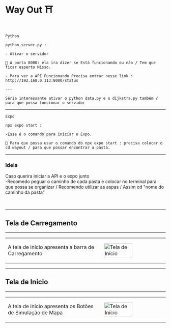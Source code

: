 
<h1>Way Out ⛩️</h1>

</br>

```
Python

python.server.py :

- Ativar o servidor

🚨 A porta 8000: ela ira dizer se Está funcionando ou não / Tem que ficar esperto Nisso.

- Para ver a API Funcionando Precisa entrar nesse link : http://192.168.0.113:8000/status

---

Séria interessante ativar o python data.py e o dijkstra.py também / para que possa funcionar o servidor

```

---

```
Expo

npx expo start :

-Esse é o comando para iniciar o Expo.

🚨 Para que possa usar o comando do npx expo start : precisa colocar o cd wayout / para que possar encontrar a pasta.

```

---

<h3> Ideia </h3>

<p> Caso querira iniciar a API e o expo junto 
</br>
-Recomedo peguar o caminho de cada pasta e colocar no terminal para que possa se organizar / Recomendo utilizar as aspas / Assim cd "nome do caminho da pasta"
</p>

</br>


---

<h2 aling= "center"> Tela de Carregamento </h2>

---


<table>
  <tr>
    <td style="width: 60%; vertical-align: top;">
      <p>A tela de início apresenta a barra de Carregamento</p>
    </td>
    <td style="width: 40%;">
      <img src="https://private-user-images.githubusercontent.com/131923066/440155741-c0c864fd-c093-4f6a-a41a-1972315a21af.jpg?jwt=eyJhbGciOiJIUzI1NiIsInR5cCI6IkpXVCJ9.eyJpc3MiOiJnaXRodWIuY29tIiwiYXVkIjoicmF3LmdpdGh1YnVzZXJjb250ZW50LmNvbSIsImtleSI6ImtleTUiLCJleHAiOjE3NDc3NzMzNzksIm5iZiI6MTc0Nzc3MzA3OSwicGF0aCI6Ii8xMzE5MjMwNjYvNDQwMTU1NzQxLWMwYzg2NGZkLWMwOTMtNGY2YS1hNDFhLTE5NzIzMTVhMjFhZi5qcGc_WC1BbXotQWxnb3JpdGhtPUFXUzQtSE1BQy1TSEEyNTYmWC1BbXotQ3JlZGVudGlhbD1BS0lBVkNPRFlMU0E1M1BRSzRaQSUyRjIwMjUwNTIwJTJGdXMtZWFzdC0xJTJGczMlMkZhd3M0X3JlcXVlc3QmWC1BbXotRGF0ZT0yMDI1MDUyMFQyMDMxMTlaJlgtQW16LUV4cGlyZXM9MzAwJlgtQW16LVNpZ25hdHVyZT0xMTUwN2M3NTUyMjFjOThjZTNmZTAzNjczZGNjMDNjM2RlMTM0OTg0MTRkMjk3NDk3YjBmMWNlZmQxZTRlNGQ3JlgtQW16LVNpZ25lZEhlYWRlcnM9aG9zdCJ9.reSXZ-6oz_P0PM-Xpq_SzNzuzFZ-qKVwTKO7hQDhtw0" alt="Tela de Início" width="69%">
    </td>
  </tr>
</table>

---


<h2 aling= "center"> Tela de Inicio </h2>

---


<table>
  <tr>
    <td style="width: 60%; vertical-align: top;">
      <p>A tela de início apresenta os Botões de Simulação de Mapa</p>
    </td>
    <td style="width: 40%;">
      <img src="https://private-user-images.githubusercontent.com/131923066/440155741-c0c864fd-c093-4f6a-a41a-1972315a21af.jpg?jwt=eyJhbGciOiJIUzI1NiIsInR5cCI6IkpXVCJ9.eyJpc3MiOiJnaXRodWIuY29tIiwiYXVkIjoicmF3LmdpdGh1YnVzZXJjb250ZW50LmNvbSIsImtleSI6ImtleTUiLCJleHAiOjE3NDc3NzMzNzksIm5iZiI6MTc0Nzc3MzA3OSwicGF0aCI6Ii8xMzE5MjMwNjYvNDQwMTU1NzQxLWMwYzg2NGZkLWMwOTMtNGY2YS1hNDFhLTE5NzIzMTVhMjFhZi5qcGc_WC1BbXotQWxnb3JpdGhtPUFXUzQtSE1BQy1TSEEyNTYmWC1BbXotQ3JlZGVudGlhbD1BS0lBVkNPRFlMU0E1M1BRSzRaQSUyRjIwMjUwNTIwJTJGdXMtZWFzdC0xJTJGczMlMkZhd3M0X3JlcXVlc3QmWC1BbXotRGF0ZT0yMDI1MDUyMFQyMDMxMTlaJlgtQW16LUV4cGlyZXM9MzAwJlgtQW16LVNpZ25hdHVyZT0xMTUwN2M3NTUyMjFjOThjZTNmZTAzNjczZGNjMDNjM2RlMTM0OTg0MTRkMjk3NDk3YjBmMWNlZmQxZTRlNGQ3JlgtQW16LVNpZ25lZEhlYWRlcnM9aG9zdCJ9.reSXZ-6oz_P0PM-Xpq_SzNzuzFZ-qKVwTKO7hQDhtw0" alt="Tela de Início" width="69%">
    </td>
  </tr>
</table>

